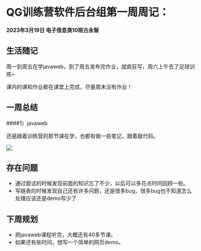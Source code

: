 # QG训练营软件后台组第一周周记：
**2023年3月19日	电子信息类10班古永智**	

## 生活随记

周一到周五在学javaweb，到了周五发布完作业，就疯狂写，周六上午去了足球训练~

课内的课和作业都在课堂上完成，尽量周末没有作业！

## 一周总结

####1）javaweb

还是跟着训练营的那节课在学，也都有做一些笔记，跟着敲代码。

![](https://pic-1317004580.cos.ap-guangzhou.myqcloud.com/%E6%9D%82/L%7BB~L0NME%7B%7DDDJ%5DN86P%24HE8.png)

## 存在问题

* 通过面试的时候发现前面的知识忘了不少，以后可以多花点时间回顾一些。
* 写链表的时候发现自己还有许多问题，还是很多bug，很多bug也不知道怎么处理应该还是demo写少了

## 下周规划

* 把javaweb课程听完，大概还有40多节课。
* 如果还有些时间，想写一个简单的网页demo。





















